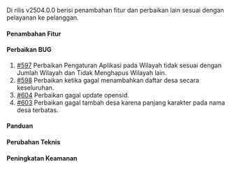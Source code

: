 Di rilis v2504.0.0 berisi penambahan fitur dan perbaikan lain sesuai dengan pelayanan ke pelanggan.

#### Penambahan Fitur

#### Perbaikan BUG
1. [#597](https://github.com/OpenSID/dasbor-siappakai/issues/597) Perbaikan Pengaturan Aplikasi pada Wilayah tidak sesuai dengan Jumlah Wilayah dan Tidak Menghapus Wilayah lain.
2. [#598](https://github.com/OpenSID/dasbor-siappakai/issues/598) Perbaikan ketika gagal menambahkan daftar desa secara keseluruhan.
3. [#604](https://github.com/OpenSID/dasbor-siappakai/issues/604) Perbaikan gagal update opensid.
4. [#603](https://github.com/OpenSID/dasbor-siappakai/issues/603) Perbaikan gagal tambah desa karena panjang karakter pada nama desa terbatas.

#### Panduan

#### Perubahan Teknis

#### Peningkatan Keamanan

